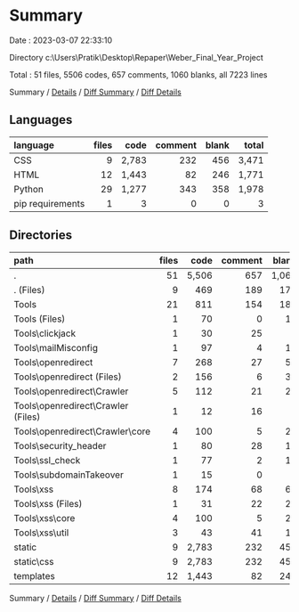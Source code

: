 # Summary

Date : 2023-03-07 22:33:10

Directory c:\\Users\\Pratik\\Desktop\\Repaper\\Weber_Final_Year_Project

Total : 51 files,  5506 codes, 657 comments, 1060 blanks, all 7223 lines

Summary / [Details](details.md) / [Diff Summary](diff.md) / [Diff Details](diff-details.md)

## Languages
| language | files | code | comment | blank | total |
| :--- | ---: | ---: | ---: | ---: | ---: |
| CSS | 9 | 2,783 | 232 | 456 | 3,471 |
| HTML | 12 | 1,443 | 82 | 246 | 1,771 |
| Python | 29 | 1,277 | 343 | 358 | 1,978 |
| pip requirements | 1 | 3 | 0 | 0 | 3 |

## Directories
| path | files | code | comment | blank | total |
| :--- | ---: | ---: | ---: | ---: | ---: |
| . | 51 | 5,506 | 657 | 1,060 | 7,223 |
| . (Files) | 9 | 469 | 189 | 173 | 831 |
| Tools | 21 | 811 | 154 | 185 | 1,150 |
| Tools (Files) | 1 | 70 | 0 | 11 | 81 |
| Tools\\clickjack | 1 | 30 | 25 | 7 | 62 |
| Tools\\mailMisconfig | 1 | 97 | 4 | 16 | 117 |
| Tools\\openredirect | 7 | 268 | 27 | 59 | 354 |
| Tools\\openredirect (Files) | 2 | 156 | 6 | 33 | 195 |
| Tools\\openredirect\\Crawler | 5 | 112 | 21 | 26 | 159 |
| Tools\\openredirect\\Crawler (Files) | 1 | 12 | 16 | 6 | 34 |
| Tools\\openredirect\\Crawler\\core | 4 | 100 | 5 | 20 | 125 |
| Tools\\security_header | 1 | 80 | 28 | 12 | 120 |
| Tools\\ssl_check | 1 | 77 | 2 | 18 | 97 |
| Tools\\subdomainTakeover | 1 | 15 | 0 | 2 | 17 |
| Tools\\xss | 8 | 174 | 68 | 60 | 302 |
| Tools\\xss (Files) | 1 | 31 | 22 | 21 | 74 |
| Tools\\xss\\core | 4 | 100 | 5 | 20 | 125 |
| Tools\\xss\\util | 3 | 43 | 41 | 19 | 103 |
| static | 9 | 2,783 | 232 | 456 | 3,471 |
| static\\css | 9 | 2,783 | 232 | 456 | 3,471 |
| templates | 12 | 1,443 | 82 | 246 | 1,771 |

Summary / [Details](details.md) / [Diff Summary](diff.md) / [Diff Details](diff-details.md)
